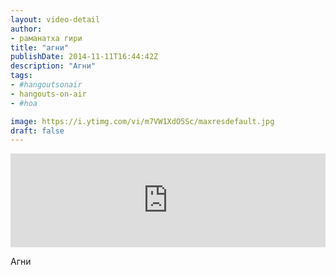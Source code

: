 ```yaml
---
layout: video-detail
author:
- раманатха гири
title: "агни"
publishDate: 2014-11-11T16:44:42Z
description: "Агни"
tags: 
- #hangoutsonair
- hangouts-on-air
- #hoa

image: https://i.ytimg.com/vi/m7VW1XdO5Sc/maxresdefault.jpg
draft: false
---
```


<iframe width="100%" src="https://www.youtube.com/embed/m7VW1XdO5Sc" frameborder="0" allowfullscreen=""></iframe> 

 Агни

  

 